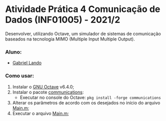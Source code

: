 # Atividade Prática 4 Comunicação de Dados (INF01005) - 2021/2

Desenvolver, utilizando Octave, um simulador de sistemas de comunicação baseados na tecnologia MIMO (Multiple Input Multiple Output).

### Aluno:
- [Gabriel Lando](https://github.com/gabriel-lando)

### Como usar:
1. Instalar o [GNU Octave](https://www.gnu.org/software/octave/index) v6.4.0;
2. Instalar o pacote [communications](https://octave.sourceforge.io/communications/index.html):
    - Executar no console do Octave: `pkg install -forge communications`
3. Alterar os parâmetros de acordo com os desejados no início do arquivo [Main.m](Src/Main.m);
4. Executar o arquivo [Main.m](Src/Main.m);
